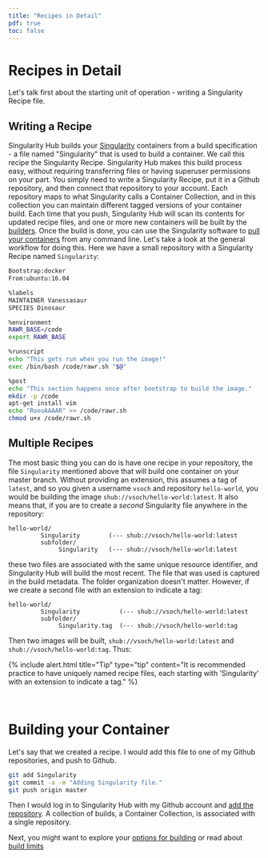 ```yaml
---
title: "Recipes in Detail"
pdf: true
toc: false
---
```


# Recipes in Detail

Let's talk first about the starting unit of operation - writing a Singularity Recipe file.

## Writing a Recipe

Singularity Hub builds your [Singularity](https://www.sylabs.io/guides/3.2/user-guide/) containers from a build specification - a file named "Singularity" that is used to build a container. We call this recipe the Singularity Recipe. Singularity Hub makes this build process easy, without requiring transferring files or having superuser permissions on your part. You simply need to write a Singularity Recipe, put it in a Github repository, and then connect that repository to your account. Each repository maps to what Singularity calls a Container Collection, and in this collection you can maintain different tagged versions of your container build. Each time that you push, Singularity Hub will scan its contents for updated recipe files, and one or more new containers will be built by the [builders](../builds). Once the build is done, you can use the Singularity software to [pull your containers](https://www.sylabs.io/guides/3.2/user-guide/quick_start.html?highlight=pull#download-pre-built-images) from any command line. Let's take a look at the general workflow for doing this. Here we have a small repository with a Singularity Recipe named `Singularity`:


```bash
Bootstrap:docker  
From:ubuntu:16.04

%labels
MAINTAINER Vanessasaur
SPECIES Dinosaur

%environment
RAWR_BASE=/code
export RAWR_BASE

%runscript
echo "This gets run when you run the image!" 
exec /bin/bash /code/rawr.sh "$@"  

%post  
echo "This section happens once after bootstrap to build the image."  
mkdir -p /code  
apt-get install vim  
echo "RoooAAAAR" >> /code/rawr.sh
chmod u+x /code/rawr.sh  
```

## Multiple Recipes

The most basic thing you can do is have one recipe in your repository, the file `Singularity` mentioned above that will build one container on your master branch. Without providing an extension, this assumes a tag of `latest`, and so you given a username `vsoch` and repository `hello-world`, you would be building the image `shub://vsoch/hello-world:latest`. It also means that, if you are to create a *second* Singularity file anywhere in the repository:

```
hello-world/
         Singularity        (--- shub://vsoch/hello-world:latest
         subfolder/
              Singularity   (--- shub://vsoch/hello-world:latest
```

these two files are associated with the same unique resource identifier, and Singularity Hub will build the most recent. The file that was used is captured in the build metadata. The folder organization doesn't matter. However, if we create a second file with an extension to indicate a tag:

```
hello-world/
         Singularity           (--- shub://vsoch/hello-world:latest
         subfolder/
              Singularity.tag  (--- shub://vsoch/hello-world:tag
```

Then two images will be built, `shub://vsoch/hello-world:latest` and `shub://vsoch/hello-world:tag`. Thus:

{% include alert.html title="Tip" type="tip" content="It is recommended practice to have uniquely named recipe files, each starting with 'Singularity' with an extension to indicate a tag." %}

<br>

# Building your Container

Let's say that we created a recipe. I would add this file to one of my Github repositories, and push to Github.

```bash
git add Singularity  
git commit -a -m "Adding Singularity file."  
git push origin master  
```

Then I would log in to Singularity Hub with my Github account and [add the repository](https://singularity-hub.org/collections/new). A collection of builds, a Container Collection, is associated with a single repository.

Next, you might want to explore your [options for building](../builds) or read about [build limits](../regulatory/limits)
